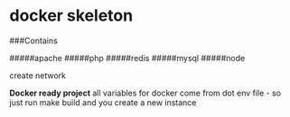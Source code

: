 # docker skeleton

###Contains

#####apache
#####php
#####redis
#####mysql
#####node

create network


**Docker ready project**
all variables for docker come from dot env file - so just run make build and you create
a new instance 

